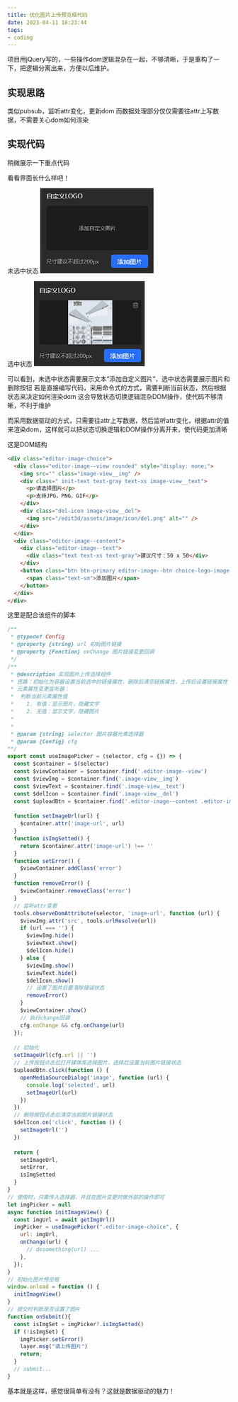 ```yaml
---
title: 优化图片上传预览框代码
date: 2023-04-11 18:23:44
tags:
- coding
---
```

项目用jQuery写的，一些操作dom逻辑混杂在一起，不够清晰，于是重构了一下，把逻辑分离出来，方便以后维护。
<!-- more -->
## 实现思路
类似pubsub，监听attr变化，更新dom
而数据处理部分仅仅需要往attr上写数据，不需要关心dom如何渲染

## 实现代码
稍微展示一下重点代码

看看界面长什么样吧！

未选中状态
![image-20230411184805092](优化图片上传预览框代码\image-20230411184805092.png)

选中状态
![image-20230411184840406](优化图片上传预览框代码\image-20230411184840406.png)

可以看到，未选中状态需要展示文本“添加自定义图片”，选中状态需要展示图片和删除按钮
若是直接编写代码，采用命令式的方式，需要判断当前状态，然后根据状态来决定如何渲染dom
这会导致状态切换逻辑混杂DOM操作，使代码不够清晰，不利于维护

而采用数据驱动的方式，只需要往attr上写数据，然后监听attr变化，根据attr的值来渲染dom，这样就可以把状态切换逻辑和DOM操作分离开来，使代码更加清晰

这是DOM结构

```html
<div class="editor-image-choice">
  <div class="editor-image--view rounded" style="display: none;">
    <img src="" class="image-view__img" />
    <div class=" init-text text-gray text-xs image-view__text">
      <p>请选择图片</p>
      <p>支持JPG，PNG，GIF</p>
    </div>
    <div class="del-icon image-view__del">
      <img src="/edit3d/assets/image/icon/del.png" alt="" />
    </div>
  </div>
  <div class="editor-image--content">
    <div class="editor-image--text">
      <div class="text text-xs text-gray">建议尺寸：50 x 50</div>
    </div>
    <button class="btn btn-primary editor-image--btn choice-logo-image-btn">
      <span class="text-sm">添加图片</span>
    </button>
  </div>
</div>
```

这里是配合该组件的脚本

```javascript
/**
 * @typedef Config
 * @property {string} url 初始图片链接
 * @property {Function} onChange 图片链接变更回调
 */
/**
 * @description 实现图片上传选择组件
 * 思路：初始化为容器设置当前选中的链接属性，删除后清空链接属性，上传后设置链接属性
 * 元素属性变更监听器：
 *  判断当前元素属性值
 *    1. 有值：显示图片，隐藏文字
 *    2. 无值：显示文字，隐藏图片
 * 
 * 
 * @param {string} selector 图片容器元素选择器
 * @param {Config} cfg 
**/
export const useImagePicker = (selector, cfg = {}) => {
  const $container = $(selector)
  const $viewContainer = $container.find('.editor-image--view')
  const $viewImg = $container.find('.image-view__img')
  const $viewText = $container.find('.image-view__text')
  const $delIcon = $container.find('.image-view__del')
  const $uploadBtn = $container.find('.editor-image--content .editor-image--btn')
  
  function setImageUrl(url) {
    $container.attr('image-url', url)
  }
  function isImgSetted() {
    return $container.attr('image-url') !== ''
  }
  function setError() {
    $viewContainer.addClass('error')
  }
  function removeError() {
    $viewContainer.removeClass('error')
  }
  // 监听attr变更
  tools.observeDomAttribute(selector, 'image-url', function (url) {
    $viewImg.attr('src', tools.urlResolve(url))
    if (url === '') {
      $viewImg.hide()
      $viewText.show()
      $delIcon.hide()
    } else {
      $viewImg.show()
      $viewText.hide()
      $delIcon.show()
      // 设置了图片后要清除错误状态
      removeError()
    }
    $viewContainer.show()
    // 执行change回调
    cfg.onChange && cfg.onChange(url)
  });
  
  // 初始化
  setImageUrl(cfg.url || '')
  // 上传按钮点击后打开媒体库选择图片，选择后设置当前图片链接状态
  $uploadBtn.click(function () {
    openMediaSourceDialog('image', function (url) {
      console.log('selected', url)
      setImageUrl(url)
    })
  })
  // 删除按钮点击后清空当前图片链接状态
  $delIcon.on('click', function () {
    setImageUrl('')
  })

  return {
    setImageUrl,
    setError,
    isImgSetted
  }
}
// 使用时，只需传入选择器，并且在图片变更时做外部的操作即可
let imgPicker = null
async function initImageView() {
  const imgUrl = await getImgUrl() 
  imgPicker = useImagePicker(".editor-image-choice", {
    url: imgUrl,
    onChange(url) {
      // dosomething(url) ... 
    },
  });
}
// 初始化图片预览框
window.onload = function () {
  initImageView()
}
// 提交时判断是否设置了图片
function onSubmit(){
  const isImgSet = imgPicker?.isImgSetted()
  if (!isImgSet) {
    imgPicker.setError()
    layer.msg("请上传图片")
    return;
  }
  // submit...
}
```
基本就是这样，感觉很简单有没有？这就是数据驱动的魅力！
